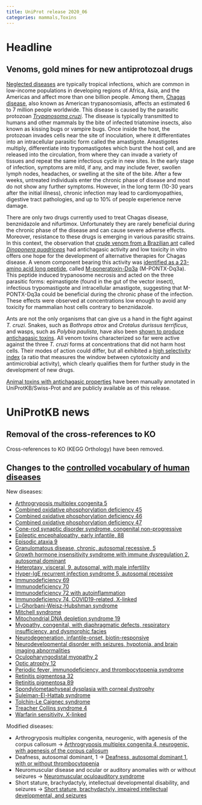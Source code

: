 ```yaml
---
title: UniProt release 2020_06
categories: mammals,Toxins
---
```


# Headline

## Venoms, gold mines for new antiprotozoal drugs

[Neglected diseases](https://www.who.int/neglected%5Fdiseases/diseases/en/) are typically tropical infections, which are common in low-income populations in developing regions of Africa, Asia, and the Americas and affect more than one billion people. Among them, [Chagas disease](https://www.who.int/news/item/14-04-2020-world-chagas-disease-day-bringing-a-forgotten-disease-to-the-fore-of-global-attention), also known as American trypanosomiasis, affects an estimated 6 to 7 million people worldwide. This disease is caused by the parasitic protozoan [*Trypanosoma cruzi*](https://en.wikipedia.org/wiki/Trypanosoma%5Fcruzi). The disease is typically transmitted to humans and other mammals by the bite of infected triatomine insects, also known as kissing bugs or vampire bugs. Once inside the host, the protozoan invades cells near the site of inoculation, where it differentiates into an intracellular parasitic form called the amastigote. Amastigotes multiply, differentiate into trypomastigotes which burst the host cell, and are released into the circulation, from where they can invade a variety of tissues and repeat the same infectious cycle in new sites. In the early stage of infection, symptoms are mild, if any, and may include fever, swollen lymph nodes, headaches, or swelling at the site of the bite. After a few weeks, untreated individuals enter the chronic phase of disease and most do not show any further symptoms. However, in the long term (10-30 years after the initial illness), chronic infection may lead to cardiomyopathies, digestive tract pathologies, and up to 10% of people experience nerve damage.

There are only two drugs currently used to treat Chagas disease, benznidazole and nifurtimox. Unfortunately they are rarely beneficial during the chronic phase of the disease and can cause severe adverse effects. Moreover, resistance to these drugs is emerging in various parasitic strains. In this context, the observation that [crude venom from a Brazilian ant](https://pubmed.ncbi.nlm.nih.gov/27530664/) called [*Dinoponera quadriceps*](https://www.uniprot.org/taxonomy/609295) had antichagasic activity and low toxicity in vitro offers one hope for the development of alternative therapies for Chagas disease. A venom component bearing this activity was [identified as a 23-amino acid long peptide](https://pubmed.ncbi.nlm.nih.gov/28976889), called [M-poneratoxin-Dq3a](http://www.uniprot.org/uniprot/P0DSK0) (M-PONTX-Dq3a). This peptide induced trypanosome necrosis and acted on the three parasitic forms: epimastigote (found in the gut of the vector insect), infectious trypomastigote and intracellular amastigote, suggesting that M-PONTX-Dq3a could be beneficial during the chronic phase of the infection. These effects were observed at concentrations low enough to avoid any toxicity for mammalian host cells contrary to benznidazole.

Ants are not the only organisms that can give us a hand in the fight against *T. cruzi*. Snakes, such as *Bothrops atrox* and *Crotalus durissus terrificus*, and wasps, such as *Polybia paulista*, have also been [shown to produce antichagasic toxins](https://pubmed.ncbi.nlm.nih.gov/29208061,32360153,28246023). All venom toxins characterized so far were active against the three *T. cruzi* forms at concentrations that did not harm host cells. Their modes of action could differ, but all exhibited a [high selectivity index](https://pubmed.ncbi.nlm.nih.gov/17080030/) (a ratio that measures the window between cytotoxicity and antimicrobial activity), which clearly qualifies them for further study in the development of new drugs.

[Animal toxins with antichagasic properties](http://www.uniprot.org/uniprot/?query=id:U5KJC9+OR+id:U5KJM4+OR+id:P0C1R0+OR+id:P0DSK0) have been manually annotated in UniProtKB/Swiss-Prot and are publicly available as of this release.

# UniProtKB news

## Removal of the cross-references to KO

Cross-references to KO (KEGG Orthology) have been removed.

## Changes to the [controlled vocabulary of human diseases](https://ftp.uniprot.org/pub/databases/uniprot/current_release/knowledgebase/complete/docs/humdisease)

New diseases:

-   [Arthrogryposis multiplex congenita 5](http://www.uniprot.org/diseases/DI-05874)
-   [Combined oxidative phosphorylation deficiency 45](http://www.uniprot.org/diseases/DI-05877)
-   [Combined oxidative phosphorylation deficiency 46](http://www.uniprot.org/diseases/DI-05878)
-   [Combined oxidative phosphorylation deficiency 47](http://www.uniprot.org/diseases/DI-05882)
-   [Cone-rod synaptic disorder syndrome, congenital non-progressive](http://www.uniprot.org/diseases/DI-05888)
-   [Epileptic encephalopathy, early infantile, 88](http://www.uniprot.org/diseases/DI-05883)
-   [Episodic ataxia 9](http://www.uniprot.org/diseases/DI-05869)
-   [Granulomatous disease, chronic, autosomal recessive, 5](http://www.uniprot.org/diseases/DI-05870)
-   [Growth hormone insensitivity syndrome with immune dysregulation 2, autosomal dominant](http://www.uniprot.org/diseases/DI-05897)
-   [Heterotaxy, visceral, 9, autosomal, with male infertility](http://www.uniprot.org/diseases/DI-05875)
-   [Hyper-IgE recurrent infection syndrome 5, autosomal recessive](http://www.uniprot.org/diseases/DI-05873)
-   [Immunodeficiency 69](http://www.uniprot.org/diseases/DI-05886)
-   [Immunodeficiency 70](http://www.uniprot.org/diseases/DI-05887)
-   [Immunodeficiency 72 with autoinflammation](http://www.uniprot.org/diseases/DI-05896)
-   [Immunodeficiency 74, COVID19-related, X-linked](http://www.uniprot.org/diseases/DI-05889)
-   [Li-Ghorbani-Weisz-Hubshman syndrome](http://www.uniprot.org/diseases/DI-05894)
-   [Mitchell syndrome](http://www.uniprot.org/diseases/DI-05884)
-   [Mitochondrial DNA depletion syndrome 19](http://www.uniprot.org/diseases/DI-05891)
-   [Myopathy, congenital, with diaphragmatic defects, respiratory insufficiency, and dysmorphic facies](http://www.uniprot.org/diseases/DI-05895)
-   [Neurodegeneration, infantile-onset, biotin-responsive](http://www.uniprot.org/diseases/DI-05892)
-   [Neurodevelopmental disorder with seizures, hypotonia, and brain imaging abnormalities](http://www.uniprot.org/diseases/DI-05868)
-   [Oculopharyngodistal myopathy 2](http://www.uniprot.org/diseases/DI-05872)
-   [Optic atrophy 12](http://www.uniprot.org/diseases/DI-05893)
-   [Periodic fever, immunodeficiency, and thrombocytopenia syndrome](http://www.uniprot.org/diseases/DI-05881)
-   [Retinitis pigmentosa 32](http://www.uniprot.org/diseases/DI-05880)
-   [Retinitis pigmentosa 89](http://www.uniprot.org/diseases/DI-05879)
-   [Spondylometaphyseal dysplasia with corneal dystrophy](http://www.uniprot.org/diseases/DI-05885)
-   [Suleiman-El-Hattab syndrome](http://www.uniprot.org/diseases/DI-05876)
-   [Tolchin-Le Caignec syndrome](http://www.uniprot.org/diseases/DI-05890)
-   [Treacher Collins syndrome 4](http://www.uniprot.org/diseases/DI-05871)
-   [Warfarin sensitivity, X-linked](http://www.uniprot.org/diseases/DI-05867)

Modified diseases:

-   Arthrogryposis multiplex congenita, neurogenic, with agenesis of the corpus callosum -&gt; [Arthrogryposis multiplex congenita 4, neurogenic, with agenesis of the corpus callosum](http://www.uniprot.org/diseases/DI-05753)
-   Deafness, autosomal dominant, 1 -&gt; [Deafness, autosomal dominant 1, with or without thrombocytopenia](http://www.uniprot.org/diseases/DI-00831)
-   Neuromuscular disease and ocular or auditory anomalies with or without seizures -&gt; [Neuromuscular oculoauditory syndrome](http://www.uniprot.org/diseases/DI-05734)
-   Short stature, brachydactyly, intellectual developmental disability, and seizures -&gt; [Short stature, brachydactyly, impaired intellectual developmental, and seizures](http://www.uniprot.org/diseases/DI-04865)

